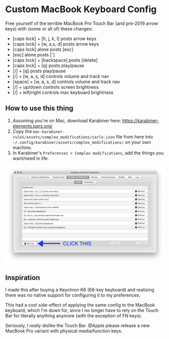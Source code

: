 # Custom MacBook Keyboard Config
Free yourself of the terrible MacBook Pro Touch Bar (and pre-2019 arrow keys) with (some or all of) these changes:

- [caps lock] + [h, j, k, l] posts arrow keys
- [caps lock] + [w, a,s, d] posts arrow keys
- [caps lock] alone posts [esc]
- [esc] alone posts [`]
- [caps lock] + [backspace] posts [delete]
- [caps lock] + [q] posts play/pause
- [/] + [q] posts play/pause
- [/] + [w, a, s, d] controls volume and track nav
- [space] + [w, a, s, d] controls volume and track nav
- [/] + up/down controls screen brightness
- [/] + left/right controls mac keyboard brightness

## How to use this thing
1. Assuming you're on Mac, download Karabiner here: https://karabiner-elements.pqrs.org/
1. Copy the `mac-karabiner-rules/assets/complex_modifications/carlo.json` file from here into `~/.config/karabiner/assets/complex_modifications/` on your own machine.
1. In Karabiner's `Preferences > Complex modifications`, add the things you want/need in life.

![How to Do the Thing](./how-to-add-rules.png)

## Inspiration
I made this after buying a Keychron K6 (68-key keyboard) and realizing there was no native support for configuring it to my preferences. 

This had a cool side-effect of applying the same config to the MacBook keyboard, which I'm down for, since I no longer have to rely on the Touch Bar for literally anything anymore (with the exception of FN keys).

Seriously, I _really_ dislike the Touch Bar. @Apple please release a new MacBook Pro variant with physical media/function keys.
